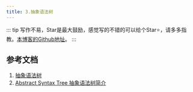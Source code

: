 ```yaml
---
title: 3.抽象语法树
---
```

::: tip
写作不易，Star是最大鼓励，感觉写的不错的可以给个Star⭐，请多多指教。[本博客的Github地址](https://github.com/liujie2019/VuePress-Blog)。
:::


## 参考文档
1. [抽象语法树](https://www.cnblogs.com/qinmengjiao123-123/p/8648488.html#4009371)
2. [Abstract Syntax Tree 抽象语法树简介](https://www.yuque.com/whilefor/feworld/2017-05-19)